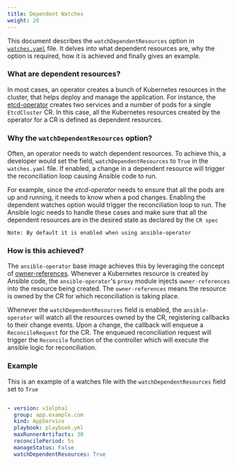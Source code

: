 ```yaml
---
title: Dependent Watches
weight: 20
---
```


This document describes the `watchDependentResources` option in [`watches.yaml`](#example) file. It delves into what dependent resources are, why the option is required, how it is achieved and finally gives an example.

### What are dependent resources?
In most cases, an operator creates a bunch of Kubernetes resources in the cluster, that helps deploy and manage the application. For instance, the [etcd-operator](https://github.com/coreos/etcd-operator/blob/master/doc/gif/demo.gif) creates two services and a number of pods for a single `EtcdCluster` CR. In this case, all the Kubernetes resources created by the operator for a CR is defined as dependent resources.

### Why the `watchDependentResources` option?
Often, an operator needs to watch dependent resources. To achieve this, a developer would set the field, `watchDependentResources` to `True` in the `watches.yaml` file. If enabled, a change in a dependent resource will trigger the reconciliation loop causing Ansible code to run.

For example, since the _etcd-operator_ needs to ensure that all the pods are up and running, it needs to know when a pod changes. Enabling the dependent watches option would trigger the reconciliation loop to run. The Ansible logic needs to handle these cases and make sure that all the dependent resources are in the desired state as declared by the `CR spec`

`Note: By default it is enabled when using ansible-operator`

### How is this achieved?
The `ansible-operator` base image achieves this by leveraging the concept of [owner-references](https://kubernetes.io/docs/concepts/workloads/controllers/garbage-collection/). Whenever a Kubernetes resource is created by Ansible code, the `ansible-operator`'s `proxy` module injects `owner-references` into the resource being created. The `owner-references` means the resource is owned by the CR for which reconciliation is taking place.

Whenever the `watchDependentResources` field is enabled, the `ansible-operator` will watch all the resources owned by the CR, registering callbacks to their change events. Upon a change, the callback will enqueue a `ReconcileRequest` for the CR. The enqueued reconciliation request will trigger the `Reconcile` function of the controller which will execute the ansible logic for reconciliation.

### Example

This is an example of a watches file with the `watchDependentResources` field set to `True`
```yaml

- version: v1alpha1
  group: app.example.com
  kind: AppService
  playbook: playbook.yml
  maxRunnerArtifacts: 30
  reconcilePeriod: 5s
  manageStatus: False
  watchDependentResources: True

```

